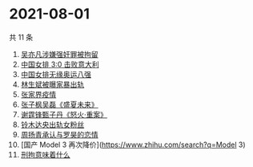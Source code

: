 # 2021-08-01

共 11 条

<!-- BEGIN -->
<!-- 最后更新时间 Sun Aug 01 2021 06:12:13 GMT+0800 (China Standard Time) -->

1. [吴亦凡涉嫌强奸罪被拘留](https://www.zhihu.com/search?q=吴亦凡)
1. [中国女排 3:0 击败意大利](https://www.zhihu.com/search?q=中国女排)
1. [中国女排无缘奥运八强](https://www.zhihu.com/search?q=中国女排)
1. [林生斌被曝家暴出轨](https://www.zhihu.com/search?q=林生斌)
1. [张家界疫情](https://www.zhihu.com/search?q=张家界)
1. [张子枫吴磊《盛夏未来》](https://www.zhihu.com/search?q=盛夏未来)
1. [谢霆锋甄子丹《怒火·重案》](https://www.zhihu.com/search?q=怒火重案)
1. [铃木达央出轨女粉丝](https://www.zhihu.com/search?q=铃木达央)
1. [周扬青承认与罗昊的恋情](https://www.zhihu.com/search?q=周扬青)
1. [国产 Model 3 再次降价](https://www.zhihu.com/search?q=Model 3)
1. [刑拘意味着什么](https://www.zhihu.com/search?q=刑拘意味着什么)

<!-- END -->
